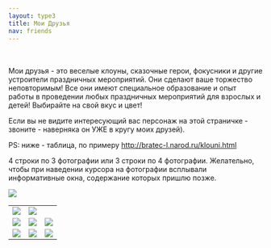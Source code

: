 ```yaml
---
layout: type3
title: Мои Друзья
nav: friends
---
```

<br><br>
Мои друзья - это веселые клоуны, сказочные герои, фокусники и другие устроители праздничных мероприятий. Они сделают ваше торжество неповторимым! Все они имеют специальное образование и опыт работы в проведении любых праздничных мероприятий для взрослых и детей! Выбирайте на свой вкус и цвет!

Если вы не видите интересующий вас персонаж на этой страничке - звоните - наверняка он УЖЕ в кругу моих друзей).	 

PS: ниже - таблица, по примеру http://bratec-l.narod.ru/klouni.html

4 строки по 3 фотографии или 3 строки по 4 фотографии. Желательно, чтобы при наведении курсора на фотографии всплывали информативные окна, содержание которых пришлю позже.
<table>
<tr><td><img src="../img/sonic.jpg"></img></td><td><img src="../img/sonic.jpg"></img></td><img src="../img/sonic.jpg"></img><td></td></tr>
<tr><td><img src="../img/sonic.jpg"></img></td><td><img src="../img/sonic.jpg"></img></td><td><img src="../img/sonic.jpg"></img></td></tr>
<tr><td><img src="../img/sonic.jpg"></img></td><td><img src="../img/sonic.jpg"></img></td><td><img src="../img/sonic.jpg"></img></td></tr>
</table>
